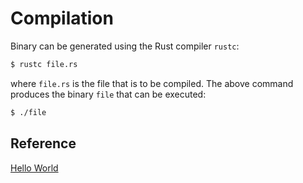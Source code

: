 # Compilation
Binary can be generated using the Rust compiler `rustc`:
```sh
$ rustc file.rs
```
where `file.rs` is the file that is to be compiled. The above command produces
the binary `file` that can be executed:
```sh
$ ./file
```

## Reference
[Hello World](https://doc.rust-lang.org/stable/rust-by-example/hello.html)
